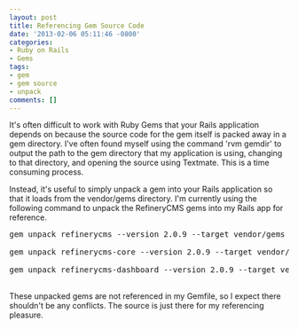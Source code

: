 ```yaml
---
layout: post
title: Referencing Gem Source Code
date: '2013-02-06 05:11:46 -0800'
categories:
- Ruby on Rails
- Gems
tags:
- gem
- gem source
- unpack
comments: []
---
```

<p>It's often difficult to work with Ruby Gems that your Rails application depends on because the source code for the gem itself is packed away in a gem directory. I've often found myself using the command 'rvm gemdir' to output the path to the gem directory that my application is using, changing to that directory, and opening the source using Textmate. This is a time consuming process.</p>
<p>Instead, it's useful to simply unpack a gem into your Rails application so that it loads from the vendor/gems directory. I'm currently using the following command to unpack the RefineryCMS gems into my Rails app for reference.</p>
<pre class="brush:shell">gem unpack refinerycms --version 2.0.9 --target vendor/gems<br />
gem unpack refinerycms-core --version 2.0.9 --target vendor/gems<br />
gem unpack refinerycms-dashboard --version 2.0.9 --target vendor/gems</pre><br />
These unpacked gems are not referenced in my Gemfile, so I expect there shouldn't be any conflicts. The source is just there for my referencing pleasure.</p>
<p> </p>
